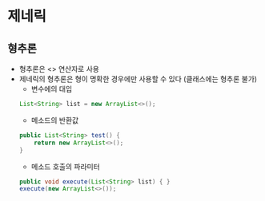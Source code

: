 # 제네릭
## 형추론
- 형추론은 <> 연산자로 사용
- 제네릭의 형추론은 형이 명확한 경우에만 사용할 수 있다 (클래스에는 형추론 불가)
    - 변수에의 대입
    ```java
    List<String> list = new ArrayList<>();
    ```
    - 메소드의 반환값
    ```java
    public List<String> test() {
        return new ArrayList<>();
    }
    ```
    - 메소드 호출의 파라미터
    ```java
    public void execute(List<String> list) { }
    execute(new ArrayList<>());
    ```
